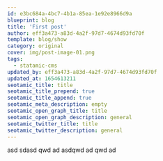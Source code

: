 ```yaml
---
id: e3bc684a-4bc7-4b1a-85ea-1e92e8966d9a
blueprint: blog
title: 'First post'
author: eff3a473-a83d-4a2f-97d7-4674d93fd70f
template: blog/show
category: original
cover: img/post-image-01.png
tags:
  - statamic-cms
updated_by: eff3a473-a83d-4a2f-97d7-4674d93fd70f
updated_at: 1654613211
seotamic_title: title
seotamic_title_prepend: true
seotamic_title_append: true
seotamic_meta_description: empty
seotamic_open_graph_title: title
seotamic_open_graph_description: general
seotamic_twitter_title: title
seotamic_twitter_description: general
---
```

asd sdasd qwd ad asdqwd ad qwd ad <!--more-->